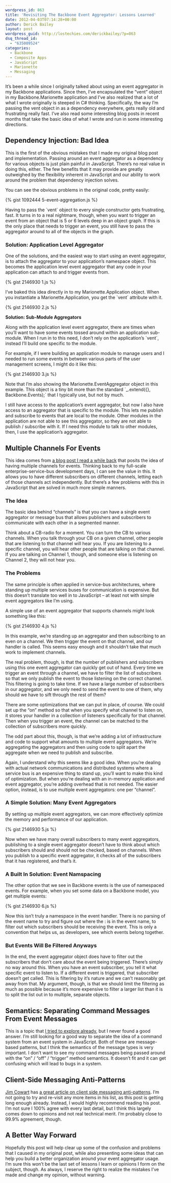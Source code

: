```yaml
---
wordpress_id: 863
title: 'Revisiting The Backbone Event Aggregator: Lessons Learned'
date: 2012-04-03T07:14:28+00:00
author: Derick Bailey
layout: post
wordpress_guid: http://lostechies.com/derickbailey/?p=863
dsq_thread_id:
  - "635009524"
categories:
  - Backbone
  - Composite Apps
  - JavaScript
  - Marionette
  - Messaging
---
```

It&#8217;s been a while since I originally talked about using an event aggregator in my Backbone applications. Since then, I&#8217;ve encapsulated the &#8220;vent&#8221; object in my Backbone.Marionette application and I&#8217;ve also realized that a lot of what I wrote originally is steeped in C# thinking. Specifically, the way I&#8217;m passing the vent object in as a dependency everywhere, gets really old and frustrating really fast. I&#8217;ve also read some interesting blog posts in recent months that take the basic idea of what I wrote and run in some interesting directions.

## Dependency Injection: Bad Idea

This is the first of the obvious mistakes that I made my original blog post and implementation. Passing around an event aggregator as a dependency for various objects is just plain painful in JavaScript. There&#8217;s no real value in doing this, either. The few benefits that it may provide are greatly outweighed by the flexibility inherent in JavaScript and our ability to work around the problem that dependency injection solves.

You can see the obvious problems in the original code, pretty easily:

{% gist 1092444 5-event-aggregation.js %}

Having to pass the \`vent\` object to every single constructor gets frustrating, fast. It turns in to a real nightmare, though, when you want to trigger an event from an object that is 5 or 6 levels deep in an object graph. If this is the only place that needs to trigger an event, you still have to pass the aggregator around to all of the objects in the graph.

### Solution: Application Level Aggregator

One of the solutions, and the easiest way to start using an event aggregator, is to attach the aggregator to your application&#8217;s namespace object. This becomes the application level event aggregator that any code in your application can attach to and trigger events from.

{% gist 2146930 1.js %}

I&#8217;ve baked this idea directly in to my Marionette.Application object. When you instantiate a Marionette.Application, you get the \`vent\` attribute with it.

{% gist 2146930 2.js %}

<span style="font-size: 14px; font-weight: bold;">Solution: Sub-Module Aggregators</span>

Along with the application level event aggregator, there are times when you&#8217;ll want to have some events tossed around within an application sub-module. When I run in to this need, I don&#8217;t rely on the application&#8217;s \`vent\`, instead I&#8217;ll build one specific to the module.

For example, if I were building an application module to manage users and I needed to run some events in between various parts of the user management screens, I might do it like this:

{% gist 2146930 3.js %}

Note that I&#8217;m also showing the Marionette.EventAggregator object in this example. This object is a tiny bit more than the standard \`_.extend({}, Backbone.Events);\` that I typically use, but not by much.

I still have access to the application&#8217;s event aggregator, but now I also have access to an aggregator that is specific to the module. This lets me publish and subscribe to events that are local to the module. Other modules in the application are not able to see this aggregator, so they are not able to publish / subscribe with it. If I need this module to talk to other modules, then, I use the application&#8217;s aggregator.

 

## Multiple Channels For Events

This idea comes from [a blog post I read a while back](http://www.michikono.com/2012/01/11/adding-a-centralized-event-dispatcher-on-backbone-js/) that posits the idea of having multiple channels for events. Thinking back to my full-scale enterprise-service-bus development days, I can see the value in this. It allows you to have different subscribers on different channels, letting each of those channels act independently. But there&#8217;s a few problems with this in JavaScript that are solved in much more simple manners.

### The Idea

The basic idea behind &#8220;channels&#8221; is that you can have a single event aggregator or message bus that allows publishers and subscribers to communicate with each other in a segmented manner.

Think about a CB-radio for a moment. You can turn the CB to various channels. When you talk through your CB on a given channel, other people that are listening to that channel will hear you. If you are listening to a specific channel, you will hear other people that are talking on that channel. If you are talking on Channel 1, though, and someone else is listening on Channel 2, they will not hear you.

### The Problems

The same principle is often applied in service-bus architectures, where standing up multiple services buses for communication is expensive. But this doesn&#8217;t translate too well in to JavaScript &#8211; at least not with simple event aggregators like I&#8217;m using.

A simple use of an event aggregator that supports channels might look something like this:

{% gist 2146930 4.js %}

In this example, we&#8217;re standing up an aggregator and then subscribing to an even on a channel. We then trigger the event on that channel, and our handler is called. This seems easy enough and it shouldn&#8217;t take that much work to implement channels.

The real problem, though, is that the number of publishers and subscribers using this one event aggregator can quickly get out of hand. Every time we trigger an event through a channel, we have to filter the list of subscribers so that we only publish the event to those listening on the correct channel. This filtering is going to take time. If we have a large number of subscribers in our aggregator, and we only need to send the event to one of them, why should we have to sift through the rest of them?

There are some optimizations that we can put in place, of course. We could set up the &#8220;on&#8221; method so that when you specify what channel to listen on, it stores your handler in a collection of listeners specifically for that channel. Then when you trigger an event, the channel can be matched to the collection of subscribers more quickly.

The odd part about this, though, is that we&#8217;re adding a lot of infrastructure and code to support what amounts to multiple event aggregators. We&#8217;re aggregating the aggregators and then using code to split apart the aggregate when we need to publish and subscribe.

Again, I understand why this seems like a good idea. When you&#8217;re dealing with actual network communications and distributed systems where a service bus is an expensive thing to stand up, you&#8217;ll want to make this kind of optimization. But when you&#8217;re dealing with an in-memory application and event aggregator, you&#8217;re adding overhead that is not needed. The easier option, instead, is to use multiple event aggregators: one per &#8220;channel&#8221;.

### A Simple Solution: Many Event Aggregators

By setting up multiple event aggregators, we can more effectively optimize the memory and performance of our application.

{% gist 2146930 5.js %}

Now when we have many overall subscribers to many event aggregators, publishing to a single event aggregator doesn&#8217;t have to think about which subscribers should and should not be checked, based on channels. When you publish to a specific event aggregator, it checks all of the subscribers that it has registered, and that&#8217;s it.

### A Built In Solution: Event Namspacing

The other option that we see in Backbone events is the use of namespaced events. For example, when you set some data on a Backbone model, you get multiple events:

{% gist 2146930 6.js %}

Now this isn&#8217;t truly a namespace in the event handler. There is no parsing of the event name to try and figure out where the : is in the event name, to filter out which subscribers should be receiving the event. This is only a convention that helps us, as developers, see which events belong together.

### But Events Will Be Filtered Anyways

In the end, the event aggregator object does have to filter out the subscribers that don&#8217;t care about the event being triggered. There&#8217;s simply no way around this. When you have an event subscriber, you tell it what specific event to listen to. If a different event is triggered, that subscriber doesn&#8217;t get called. This is filtering by it&#8217;s nature and we can&#8217;t reasonably get away from that. My argument, though, is that we should limit the filtering as much as possible because it&#8217;s more expensive to filter a larger list than it is to split the list out in to multiple, separate objects.

 

## Semantics: Separating Command Messages From Event Messages

This is a topic that [I tried to explore already](http://lostechies.com/derickbailey/2011/11/18/is-there-an-idiomatic-command-pattern-implementation-for-javascript/), but I never found a good answer. I&#8217;m still looking for a good way to separate the idea of a command system from an event system in JavaScript. Both of these are message-based patterns, but I think the semantics of the message types is very important. I don&#8217;t want to see my command messages being passed around with the &#8220;on&#8221; / &#8220;off&#8221; / &#8220;trigger&#8221; method semantics. It doesn&#8217;t fit and it can get confusing which will lead to bugs in a system.

## Client-Side Messaging Anti-Patterns

[Jim Cowart](https://twitter.com/#!/ifandelse) has [a great article on client side messaging anti-patterns](http://freshbrewedcode.com/jimcowart/2012/03/19/client-side-messaging-in-javascript-part-3-anti-patterns/). I&#8217;m not going to try and re-visit any more items in his list, as this post is getting long enough already. Instead, I would highly recommend reading his post. I&#8217;m not sure I 100% agree with every last detail, but I think this largely comes down to opinions and not real technical merit. I&#8217;m probably close to 99.9% agreement, though.

## A Better Way Forward

Hopefully this post will help clear up some of the confusion and problems that I caused in my original post, while also presenting some ideas that can help you build a better organization around your event aggregator usage. I&#8217;m sure this won&#8217;t be the last set of lessons I learn or opinions I form on the subject, though. As always, I reserve the right to realize the mistakes I&#8217;ve made and change my opinion, without warning.
